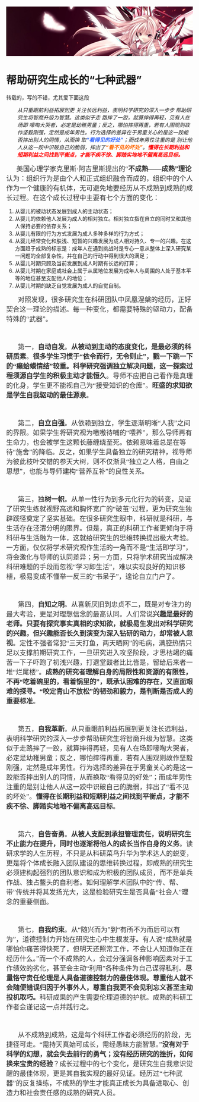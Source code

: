 [![header](../../../assets/header07.jpg)](https://yuenshome.github.io)

# 帮助研究生成长的“七种武器”

转载的，写的不错，尤其爱下面这段

<address style="padding-left: 30px;">从只重眼前利益拓展到更 关注长远利益，表明科学研究的深入一步步 帮助研究生将智商升级为智慧。这类似于走 路摔了一跤，就算摔得再轻，见有人在场即 嚎啕大哭者，必定是幼稚男童；反之，哪怕摔得再重，若有人围观则故作坚毅刚强，定然是成年男性。行为选择的差异在于男童关心的是这一跤能否摔出别人的同情，从而换 取<strong><span style="color: #3366ff;">“看得见的好处”</span></strong>；而成年男性注重的是 别让他人从这一跤中识破自己的脆弱，摔出了<strong><span style="color: #ff6600;">“看不见的坏处”</span></strong>。<strong><span style="color: #ff0000;">懂得在长期利益和短期利益之间找到平衡点，才能不疾不徐、脚踏实地地不偏离高远目标。</span></strong></address><!--more-->
<p style="color: #333333;" align="left">       <span style="font-family: 微软雅黑;"><span style="font-size: large;">美国心理学家克里斯·阿吉里斯提出的“<strong>不成熟——成熟”理论</strong>认为：组织行为是由个人和正式组织融合而成的，组织中的个人作为一个健康的有机体，无可避免地要经历从不成熟到成熟的成长过程。在这个成长过程中主要有七个方面的变化：</span></span></p>

<ol>
	<li>从婴儿的被动状态发展到成人的主动状态；</li>
	<li>从婴儿的依赖他人发展为成人的相对独立。相对独立指在自立的同时又和其他人保持必要的依存关系；</li>
	<li>从婴儿有限的行为方式发展为成人多种多样的行为方式；</li>
	<li>从婴儿经常变化和肤浅、短暂的兴趣发展为成人相对持久、专一的兴趣。在这方面趋于成熟的标志是：成年人在遇到挑战时是专心一意从整体上深入研究某一问题的全部复杂性，并在自己的行动中得到很大的满足；</li>
	<li>从婴儿时期只顾及当前发展到成人时期有长远的打算；</li>
	<li>从婴儿时期在家庭或社会上属于从属地位发展为成年人与周围的人处于基本平等的地位甚至支配他人的地位；</li>
	<li>从婴儿时期的缺乏自觉发展为成人的自觉自制。</li>
</ol>
<p style="color: #333333;" align="left"><span style="font-family: 微软雅黑;"><span style="font-size: large;">       对照发现，很多研究生在科研团队中凤凰涅槃的经历，正好契合这一理论的描述。每一种变化，都需要特殊的驱动力，配备特殊的“武器”。</span></span></p>
<p style="color: #333333;" align="left"><span style="font-family: 微软雅黑;"><span style="font-size: large;"> </span></span></p>
<p style="color: #333333;" align="left"><span style="font-family: 微软雅黑;"><span style="font-size: large;">       第一，<strong>自动自发</strong>。<strong>从被动到主动的态度变化，是最必须的科研质素</strong>。<strong>很多学生习惯于“依令而行，无令则止”，戳一下跳一下的“癞蛤蟆情结”较重。科学研究强调独立解决问题，这一探索过程须源自学生的积极主动才能恒久</strong>。导师不应把自己看作是真理的化身，学生更不能视自己为“接受知识的仓库”。<strong>旺盛的求知欲是学生自我驱动的最佳源泉</strong>。</span></span></p>
<p style="color: #333333;" align="left"><span style="font-family: 微软雅黑;"><span style="font-size: large;"> </span></span></p>
<p style="color: #333333;" align="left"><span style="font-family: 微软雅黑;"><span style="font-size: large;">       第二，<strong>自立自强</strong>。从依赖到独立，学生逐渐明晰“人我”之间的界限。如果学生将研究视为嗷嗷待哺的“喂养”，那么导师再有生命力，也会被学生这颗长藤缠绕至死。依赖意味着总是在等待“施舍”的降临。反之，如果学生具备独立的研究精神，视导师为彼此枝叶交错的参天大树，则不仅渐具“独立之人格，自由之思想”，也能与导师建构“营养互补”的良性关系。</span></span></p>
<p style="color: #333333;" align="left"><span style="font-family: 微软雅黑;"><span style="font-size: large;"> </span></span></p>
<p style="color: #333333;" align="left"><span style="font-family: 微软雅黑;"><span style="font-size: large;">       第三，独<strong>树一帜</strong>。从单一性行为到多元化行为的转变，见证了研究生练就视野高远和胸怀宽广的“破茧”过程，更为研究生独辟蹊径奠定了坚实基础。在很多研究生眼中，科研就是科研，与生活存在泾渭分明的限界。但是，真正的科研工作者更倾向于将科研与生活融为一体，这就给研究生的思维转换提出极大考验。一方面，仅仅将学术研究视作生活的一角而不是“生活即学习”，将会激化与导师的认同差异；另一方面，只将学术研究当成解决科研难题的手段而忽视“学习即生活”，难以实现良好的知识移植，极易变成不懂举一反三的“书呆子”，遑论自立门户了。</span></span></p>
<p style="color: #333333;" align="left"><span style="font-family: 微软雅黑;"><span style="font-size: large;"> </span></span></p>
<p style="color: #333333;" align="left"><span style="font-family: 微软雅黑;"><span style="font-size: large;">       第四，<strong>自知之明</strong>。从喜新厌旧到忠贞不二，既是对专注力的最大考验，更是对理想信念的最高认同。人们常说<strong>兴趣是最好的老师。只要有探究事实真相的求知欲，就极易生发出对科学研究的兴趣，但兴趣能否长久到演变为深入钻研的动力，却常被人忽视</strong>。定性不强者常犯“三天打鱼，两天晒网”的毛病，满腔热情只足以支撑前期研究工作，一旦研究进入攻坚阶段，才思枯竭的痛苦一下子吓跑了初浅兴趣，打退堂鼓者比比皆是，留给后来者一堆“烂尾楼”。<strong>成熟的研究者理解自身的局限性和资源的有限性，不再“吃着碗里的，看着锅里的”，既承认困难的存在，又直面艰难的探寻。“咬定青山不放松”的韧劲和毅力，是判断是否成人的重要标准</strong>。</span></span></p>
<p style="color: #333333;" align="left"><span style="font-family: 微软雅黑;"><span style="font-size: large;"> </span></span></p>
<p style="color: #333333;" align="left"><span style="font-family: 微软雅黑;"><span style="font-size: large;">       第五，<strong>自我革新</strong>。从只重眼前利益拓展到更关注长远利益，表明科学研究的深入一步步帮助研究生将智商升级为智慧。这类似于走路摔了一跤，就算摔得再轻，见有人在场即嚎啕大哭者，必定是幼稚男童；反之，哪怕摔得再重，若有人围观则故作坚毅刚强，定然是成年男性。行为选择的差异在于男童关心的是这一跤能否摔出别人的同情，从而换取“看得见的好处”；而成年男性注重的是别让他人从这一跤中识破自己的脆弱，摔出了“看不见的坏处”。<strong>懂得在长期利益和短期利益之间找到平衡点，才能不疾不徐、脚踏实地地不偏离高远目标</strong>。</span></span></p>
<p style="color: #333333;" align="left"><span style="font-family: 微软雅黑;"><span style="font-size: large;"> </span></span></p>
<p style="color: #333333;" align="left"><span style="font-family: 微软雅黑;"><span style="font-size: large;">       第六，<strong>自告奋勇</strong>。<strong>从被人支配到承担管理责任，说明研究生不止能力在提升，同时也逐渐将他人的成长当作自身的义务</strong>。读研求学的人生历程，不只是从科研菜鸟升华为学术达人的蜕变，更是将个体成长融入团队建设的思维转换过程，即成熟的研究生必须建构起强烈的团队意识和成为积极的团队成员，而不是单兵作战、独占鳌头的自利者。如何理解学术团队中的“传、帮、带”传统并将其发扬光大，这是检验研究生是否具备“社会人”理念的重要侧面。</span></span></p>
<p style="color: #333333;" align="left"><span style="font-family: 微软雅黑;"><span style="font-size: large;"> </span></span></p>
<p style="color: #333333;" align="left"><span style="font-family: 微软雅黑;"><span style="font-size: large;">       第七，<strong>自我约束</strong>。从“随兴而为”到“有所不为而后可以有为”，道德控制力开始在研究生心中生根发芽。有人说“成熟就是哪怕你痛苦得快死了，但明天还照常工作，不会让人知道你正在经历什么。”而一个不成熟的人，会过分强调各种影响因素对于工作绩效的劣化，甚至会主动“利用”各种条件为自己谋得私利。<strong>尽量恪守责任伦理是人具备道德控制力的最佳体现。尊重他人就不会随便错误归因于外事外人，尊重自我更不会见利忘义甚至主动投机取巧。</strong>科研成果的产生需要伦理道德的护航。成熟的科研工作者会谨记这一点并践行之。</span></span></p>
<p style="color: #333333;" align="left"><span style="font-family: 微软雅黑;"><span style="font-size: large;"> </span></span></p>
<p style="color: #333333;" align="left"><span style="font-family: 微软雅黑;"><span style="font-size: large;">       从不成熟到成熟，这是每个科研工作者必须经历的阶段，无捷径可走。“需持天真始可成长，需经愚昧方能智慧。”<strong>没有对于科学的幻想，就会失去前行的勇气；没有经历研究的挫折，如何换来宝贵的经验</strong>？成长过程中的七个变化，是研究生自我意识觉醒的最佳体现，更是其自我实现的最好见证。经历过“七种武器”的反复操练，不成熟的学生才能真正成长为具备进取心、创造力和社会责任感的成熟的研究人员。</span></span></p>
